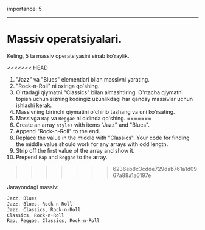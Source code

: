 importance: 5

---

# Massiv operatsiyalari.

Keling, 5 ta massiv operatsiyasini sinab ko'raylik.

<<<<<<< HEAD
1. "Jazz" va "Blues" elementlari bilan massivni yarating.
2. "Rock-n-Roll" ni oxiriga qo'shing.
3. O'rtadagi qiymatni "Classics" bilan almashtiring. O'rtacha qiymatni topish uchun sizning kodingiz uzunlikdagi har qanday massivlar uchun ishlashi kerak.
4. Massivning birinchi qiymatini o'chirib tashang va uni ko'rsating.
5. Massivga `Rap` va `Reggae` ni oldinda qo'shing.
=======
1. Create an array `styles` with items "Jazz" and "Blues".
2. Append "Rock-n-Roll" to the end.
3. Replace the value in the middle with "Classics". Your code for finding the middle value should work for any arrays with odd length.
4. Strip off the first value of the array and show it.
5. Prepend `Rap` and `Reggae` to the array.
>>>>>>> 6236eb8c3cdde729dab761a1d0967a88a1a6197e

Jarayondagi massiv:

```js no-beautify
Jazz, Blues
Jazz, Blues, Rock-n-Roll
Jazz, Classics, Rock-n-Roll
Classics, Rock-n-Roll
Rap, Reggae, Classics, Rock-n-Roll
```

